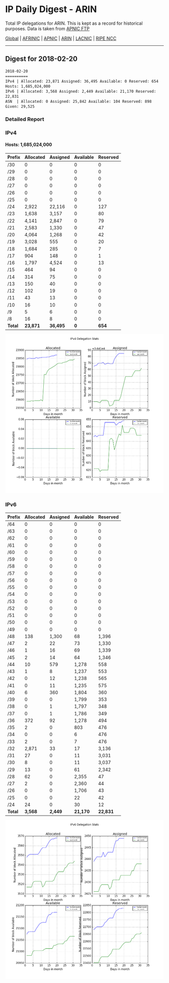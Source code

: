 # IP Daily Digest - ARIN 

Total IP delegations for ARIN. This is kept as a record for historical purposes. Data is taken from [APNIC FTP](https://ftp.apnic.net/)

[Global](https://github.com/csmets/IP-Daily-Digest) | [AFRINIC](https://github.com/csmets/IP-Daily-Digest/tree/master/archives/AFRINIC) | [APNIC](https://github.com/csmets/IP-Daily-Digest/tree/master/archives/APNIC) | [ARIN](https://github.com/csmets/IP-Daily-Digest/tree/master/archives/ARIN) | [LACNIC](https://github.com/csmets/IP-Daily-Digest/tree/master/archives/LACNIC) | [RIPE NCC](https://github.com/csmets/IP-Daily-Digest/tree/master/archives/RIPE_NCC)

---

## Digest for 2018-02-20
```
2018-02-20
==========
IPv4 | Allocated: 23,871 Assigned: 36,495 Available: 0 Reserved: 654 Hosts: 1,685,024,000
IPv6 | Allocated: 3,568 Assigned: 2,449 Available: 21,170 Reserved: 22,831
ASN  | Allocated: 0 Assigned: 25,842 Available: 104 Reserved: 898 Given: 29,525
```

### Detailed Report

### IPv4

#### Hosts: **1,685,024,000**

| Prefix | Allocated | Assigned | Available | Reserved |
| ----- | ----- | ----- | ----- | ----- |
| /30 | 0 | 0 | 0 | 0 |
| /29 | 0 | 0 | 0 | 0 |
| /28 | 0 | 0 | 0 | 0 |
| /27 | 0 | 0 | 0 | 0 |
| /26 | 0 | 0 | 0 | 0 |
| /25 | 0 | 0 | 0 | 0 |
| /24 | 2,922 | 22,116 | 0 | 127 |
| /23 | 1,638 | 3,157 | 0 | 80 |
| /22 | 4,141 | 2,847 | 0 | 79 |
| /21 | 2,583 | 1,330 | 0 | 47 |
| /20 | 4,064 | 1,268 | 0 | 42 |
| /19 | 3,028 | 555 | 0 | 20 |
| /18 | 1,684 | 285 | 0 | 7 |
| /17 | 904 | 148 | 0 | 1 |
| /16 | 1,797 | 4,524 | 0 | 13 |
| /15 | 464 | 94 | 0 | 0 |
| /14 | 314 | 75 | 0 | 0 |
| /13 | 150 | 40 | 0 | 0 |
| /12 | 102 | 19 | 0 | 0 |
| /11 | 43 | 13 | 0 | 0 |
| /10 | 16 | 10 | 0 | 0 |
| /9 | 5 | 6 | 0 | 0 |
| /8 | 16 | 8 | 0 | 0 |
| **Total** | **23,871** | **36,495** | **0** | **654** |

![ipv4-stats](ipv4-figure.png)

### IPv6

| Prefix | Allocated | Assigned | Available | Reserved |
| ----- | ----- | ----- | ----- | ----- |
| /64 | 0 | 0 | 0 | 0 |
| /63 | 0 | 0 | 0 | 0 |
| /62 | 0 | 0 | 0 | 0 |
| /61 | 0 | 0 | 0 | 0 |
| /60 | 0 | 0 | 0 | 0 |
| /59 | 0 | 0 | 0 | 0 |
| /58 | 0 | 0 | 0 | 0 |
| /57 | 0 | 0 | 0 | 0 |
| /56 | 0 | 0 | 0 | 0 |
| /55 | 0 | 0 | 0 | 0 |
| /54 | 0 | 0 | 0 | 0 |
| /53 | 0 | 0 | 0 | 0 |
| /52 | 0 | 0 | 0 | 0 |
| /51 | 0 | 0 | 0 | 0 |
| /50 | 0 | 0 | 0 | 0 |
| /49 | 0 | 0 | 0 | 0 |
| /48 | 138 | 1,300 | 68 | 1,396 |
| /47 | 2 | 22 | 73 | 1,330 |
| /46 | 1 | 16 | 69 | 1,339 |
| /45 | 2 | 14 | 64 | 1,346 |
| /44 | 10 | 579 | 1,278 | 558 |
| /43 | 1 | 8 | 1,237 | 553 |
| /42 | 0 | 12 | 1,238 | 565 |
| /41 | 0 | 11 | 1,235 | 575 |
| /40 | 6 | 360 | 1,804 | 360 |
| /39 | 0 | 0 | 1,799 | 353 |
| /38 | 0 | 1 | 1,797 | 348 |
| /37 | 0 | 1 | 1,786 | 349 |
| /36 | 372 | 92 | 1,278 | 494 |
| /35 | 2 | 0 | 803 | 476 |
| /34 | 0 | 0 | 6 | 476 |
| /33 | 2 | 0 | 7 | 476 |
| /32 | 2,871 | 33 | 17 | 3,136 |
| /31 | 27 | 0 | 11 | 3,031 |
| /30 | 8 | 0 | 11 | 3,037 |
| /29 | 13 | 0 | 61 | 2,342 |
| /28 | 62 | 0 | 2,355 | 47 |
| /27 | 2 | 0 | 2,360 | 44 |
| /26 | 0 | 0 | 1,706 | 43 |
| /25 | 0 | 0 | 22 | 42 |
| /24 | 24 | 0 | 30 | 12 |
| **Total** | **3,568** | **2,449** | **21,170** | **22,831** |

![ipv6-stats](ipv6-figure.png)